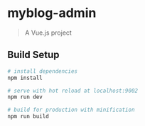 # myblog-admin

> A Vue.js project

## Build Setup

``` bash
# install dependencies
npm install

# serve with hot reload at localhost:9002
npm run dev

# build for production with minification
npm run build

